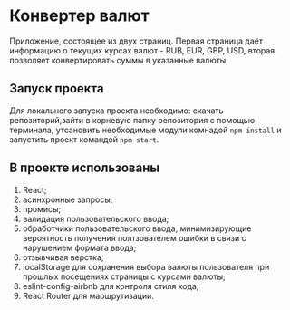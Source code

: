 # Конвертер валют

Приложение, состоящее из двух страниц. Первая страница даёт информацию о текущих курсах валют - RUB, EUR, GBP, USD, вторая позволяет конвертировать суммы в указанные валюты.

## Запуск проекта

Для локального запуска проекта необходимо: скачать репозиторий,зайти в корневую папку репозитория с помощью терминала, утсановить необходимые модули комнадой `npm install` и запустить проект командой `npm start`. 

## В проекте использованы

1. React;
2. асинхронные запросы;
3. промисы;
4. валидация пользовательского ввода;
5. обработчики пользовательского ввода, минимизирующие вероятность получения полтзователем ошибки в связи с нарушением формата ввода;
6. отзывчивая верстка;
7. localStorage для сохранения выбора валюты пользователя при прошлых посещениях страницы с курсами валюты;
8. eslint-config-airbnb для контроля стиля кода;
9. React Router для маршрутизации. 

